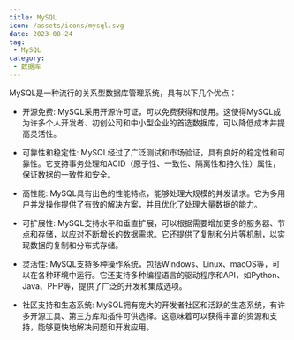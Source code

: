 ```yaml
---
title: MySQL
icon: /assets/icons/mysql.svg
date: 2023-08-24
tag:
 - MySQL
category:
 - 数据库
---
```


<!-- more -->

MySQL是一种流行的关系型数据库管理系统，具有以下几个优点：

- 开源免费: MySQL采用开源许可证，可以免费获得和使用。这使得MySQL成为许多个人开发者、初创公司和中小型企业的首选数据库，可以降低成本并提高灵活性。

- 可靠性和稳定性: MySQL经过了广泛测试和市场验证，具有良好的稳定性和可靠性。它支持事务处理和ACID（原子性、一致性、隔离性和持久性）属性，保证数据的一致性和安全。

- 高性能: MySQL具有出色的性能特点，能够处理大规模的并发请求。它为多用户并发操作提供了有效的解决方案，并且优化了处理大量数据的能力。

- 可扩展性: MySQL支持水平和垂直扩展，可以根据需要增加更多的服务器、节点和存储，以应对不断增长的数据需求。它还提供了复制和分片等机制，以实现数据的复制和分布式存储。

- 灵活性: MySQL支持多种操作系统，包括Windows、Linux、macOS等，可以在各种环境中运行。它还支持多种编程语言的驱动程序和API，如Python、Java、PHP等，提供了广泛的开发和集成选项。

- 社区支持和生态系统: MySQL拥有庞大的开发者社区和活跃的生态系统，有许多开源工具、第三方库和插件可供选择。这意味着可以获得丰富的资源和支持，能够更快地解决问题和开发应用。


<Catalog />